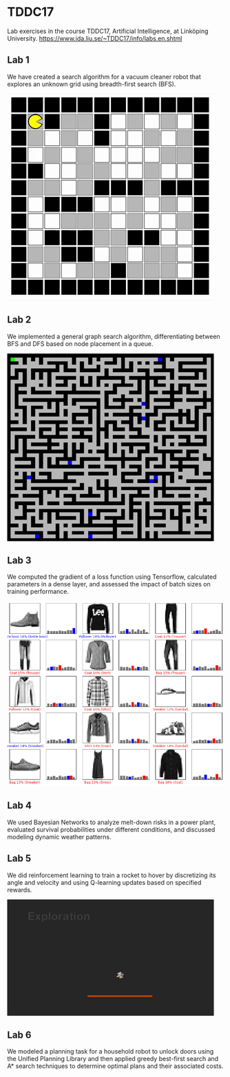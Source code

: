 # TDDC17

Lab exercises in the course TDDC17, Artificial Intelligence, at Linköping University. https://www.ida.liu.se/~TDDC17/info/labs.en.shtml

## Lab 1

We have created a search algorithm for a vacuum cleaner robot that explores an unknown grid using breadth-first search (BFS).

![](data/lab1.gif)

## Lab 2

We implemented a general graph search algorithm, differentiating between BFS and DFS based on node placement in a queue.

![alt text](data/lab2.gif)

## Lab 3

We computed the gradient of a loss function using Tensorflow, calculated parameters in a dense layer, and assessed the impact of batch sizes on training performance.

![alt text](data/lab3.png)

## Lab 4

We used Bayesian Networks to analyze melt-down risks in a power plant, evaluated survival probabilities under different conditions, and discussed modeling dynamic weather patterns.

## Lab 5

We did reinforcement learning to train a rocket to hover by discretizing its angle and velocity and using Q-learning updates based on specified rewards.

![](data/lab5.gif)

## Lab 6

We modeled a planning task for a household robot to unlock doors using the Unified Planning Library and then applied greedy best-first search and A\* search techniques to determine optimal plans and their associated costs.
